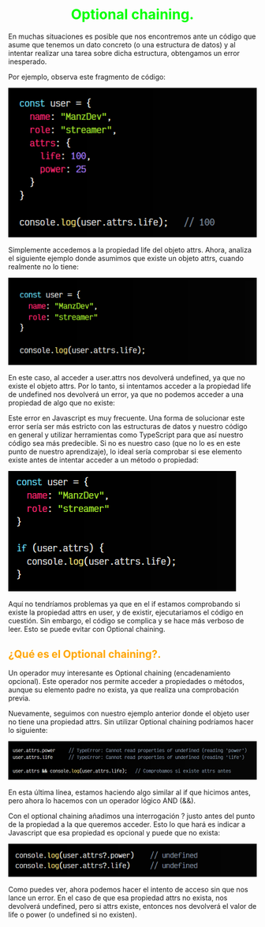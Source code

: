 # <span style="color:lime"><center>Optional chaining.</center></span>

En muchas situaciones es posible que nos encontremos ante un código que asume que tenemos un dato concreto (o una estructura de datos) y al intentar realizar una tarea sobre dicha estructura, obtengamos un error inesperado.

Por ejemplo, observa este fragmento de código:

![alt text](./imagenes-optional-chaining/image.png)

Simplemente accedemos a la propiedad life del objeto attrs. Ahora, analiza el siguiente ejemplo donde asumimos que existe un objeto attrs, cuando realmente no lo tiene:

![alt text](./imagenes-optional-chaining/image-1.png)

En este caso, al acceder a user.attrs nos devolverá undefined, ya que no existe el objeto attrs. Por lo tanto, si intentamos acceder a la propiedad life de undefined nos devolverá un error, ya que no podemos acceder a una propiedad de algo que no existe:

Este error en Javascript es muy frecuente. Una forma de solucionar este error sería ser más estricto con las estructuras de datos y nuestro código en general y utilizar herramientas como TypeScript para que así nuestro código sea más predecible. Si no es nuestro caso (que no lo es en este punto de nuestro aprendizaje), lo ideal sería comprobar si ese elemento existe antes de intentar acceder a un método o propiedad:

![alt text](./imagenes-optional-chaining/image-2.png)

Aquí no tendríamos problemas ya que en el if estamos comprobando si existe la propiedad attrs en user, y de existir, ejecutariamos el código en cuestión. Sin embargo, el código se complica y se hace más verboso de leer. Esto se puede evitar con Optional chaining.

## <span style="color:orange">¿Qué es el Optional chaining?.</span>
Un operador muy interesante es Optional chaining (encadenamiento opcional). Este operador nos permite acceder a propiedades o métodos, aunque su elemento padre no exista, ya que realiza una comprobación previa.

Nuevamente, seguimos con nuestro ejemplo anterior donde el objeto user no tiene una propiedad attrs. Sin utilizar Optional chaining podríamos hacer lo siguiente:

![alt text](./imagenes-optional-chaining/image-3.png)

En esta última línea, estamos haciendo algo similar al if que hicimos antes, pero ahora lo hacemos con un operador lógico AND (&&).

Con el optional chaining añadimos una interrogación ? justo antes del punto de la propiedad a la que queremos acceder. Esto lo que hará es indicar a Javascript que esa propiedad es opcional y puede que no exista:

![alt text](./imagenes-optional-chaining/image-4.png)

Como puedes ver, ahora podemos hacer el intento de acceso sin que nos lance un error. En el caso de que esa propiedad attrs no exista, nos devolverá undefined, pero si attrs existe, entonces nos devolverá el valor de life o power (o undefined si no existen).

